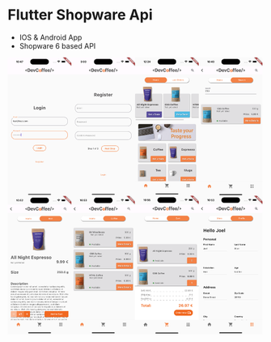 

# Flutter Shopware Api

- IOS & Android App 
- Shopware 6 based API 


![Screenshot](./assets/images/screen-shots.png)


